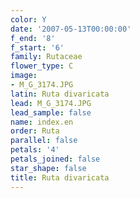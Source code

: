 ```yaml
---
color: Y
date: '2007-05-13T00:00:00'
f_end: '8'
f_start: '6'
family: Rutaceae
flower_type: C
image:
- M_G_3174.JPG
latin: Ruta divaricata
lead: M_G_3174.JPG
lead_sample: false
name: index.en
order: Ruta
parallel: false
petals: '4'
petals_joined: false
star_shape: false
title: Ruta divaricata
---
```

